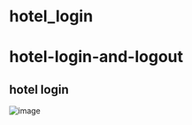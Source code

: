 ﻿# hotel_login


 
# hotel-login-and-logout









## hotel login 

![image](https://github.com/kanawadesaurabh/hotel/assets/98229243/921da3b7-f011-4439-8089-d616d99cdcb9)
